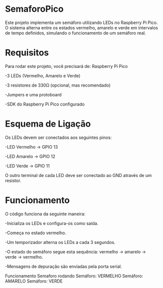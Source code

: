 # SemaforoPico
Este projeto implementa um semáforo utilizando LEDs no Raspberry Pi Pico. O sistema alterna entre os estados vermelho, amarelo e verde em intervalos de tempo definidos, simulando o funcionamento de um semáforo real.

# Requisitos

Para rodar este projeto, você precisará de:
Raspberry Pi Pico

-3 LEDs (Vermelho, Amarelo e Verde)

-3 resistores de 330Ω (opcional, mas recomendado)

-Jumpers e uma protoboard

-SDK do Raspberry Pi Pico configurado


# Esquema de Ligação

Os LEDs devem ser conectados aos seguintes pinos:

-LED Vermelho → GPIO 13

-LED Amarelo → GPIO 12

-LED Verde → GPIO 11


O outro terminal de cada LED deve ser conectado ao GND através de um resistor.

# Funcionamento

O código funciona da seguinte maneira:

-Inicializa os LEDs e configura-os como saída.

-Começa no estado vermelho.

-Um temporizador alterna os LEDs a cada 3 segundos.

-O estado do semáforo segue esta sequência: vermelho → amarelo → verde → vermelho.

-Mensagens de depuração são enviadas pela porta serial.

Funcionamento
Semaforo rodando
Semáforo: VERMELHO
Semáforo: AMARELO
Semáforo: VERDE
